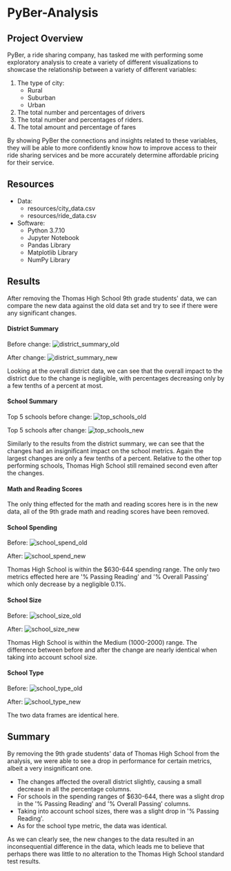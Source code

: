 # PyBer-Analysis

## Project Overview
PyBer, a ride sharing company, has tasked me with performing some exploratory analysis to create a variety of different visualizations to showcase the relationship between a variety of different variables:

1. The type of city:
	- Rural
	- Suburban
	- Urban
2. The total number and percentages of drivers
3. The total number and percentages of riders.
4. The total amount and percentage of fares

By showing PyBer the connections and insights related to these variables, they will be able to more confidently know how to improve access to their ride sharing services and be more accurately determine affordable pricing for their service.

## Resources
- Data: 
	- resources/city_data.csv
	- resources/ride_data.csv
- Software: 
	- Python 3.7.10
	- Jupyter Notebook
	- Pandas Library
	- Matplotlib Library
	- NumPy Library

## Results
After removing the Thomas High School 9th grade students' data, we can compare the new data against the old data set and try to see if there were any significant changes.
#### District Summary
Before change:
![district_summary_old](resources/district_summary_old.png)

After change:
![district_summary_new](resources/district_summary_new.png)

Looking at the overall district data, we can see that the overall impact to the district due to the change is negligible, with percentages decreasing only by a few tenths of a percent at most.

#### School Summary
Top 5 schools before change:
![top_schools_old](resources/top_schools_old.png)

Top 5 schools after change:
![top_schools_new](resources/top_schools_new.png)

Similarly to the results from the district summary, we can see that the changes had an insignificant impact on the school metrics. Again the largest changes are only a few tenths of a percent. Relative to the other top performing schools, Thomas High School still remained second even after the changes.

#### Math and Reading Scores

The only thing effected for the math and reading scores here is in the new data, all of the 9th grade math and reading scores have been removed.

#### School Spending

Before:
![school_spend_old](resources/school_spend_old.png)

After:
![school_spend_new](resources/school_spend_new.png)

Thomas High School is within the $630-644 spending range. The only two metrics effected here are '% Passing Reading' and '% Overall Passing' which only decrease by a negligible 0.1%.

#### School Size

Before:
![school_size_old](resources/school_size_old.png)

After:
![school_size_new](resources/school_size_new.png)

Thomas High School is within the Medium (1000-2000) range. The difference between before and after the change are nearly identical when taking into account school size.

#### School Type

Before:
![school_type_old](resources/school_type_old.png)

After:
![school_type_new](resources/school_type_new.png)

The two data frames are identical here.

## Summary

By removing the 9th grade students' data of Thomas High School from the analysis, we were able to see a drop in performance for certain metrics, albeit a very insignificant one. 

- The changes affected the overall district slightly, causing a small decrease in all the percentage columns. 
- For schools in the spending ranges of $630-644, there was a slight drop in the '% Passing Reading' and '% Overall Passing' columns. 
- Taking into account school sizes, there was a slight drop in '% Passing Reading'.
- As for the school type metric, the data was identical.

As we can clearly see, the new changes to the data resulted in an inconsequential difference in the data, which leads me to believe that perhaps there was little to no alteration to the Thomas High School standard test results.